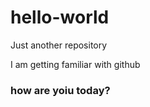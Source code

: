# hello-world
Just another repository  

I am getting familiar with github  

### how are yoiu today?

